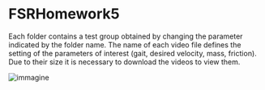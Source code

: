 # FSRHomework5

Each folder contains a test group obtained by changing the parameter indicated by the folder name. The name of each video file defines the setting of the parameters of interest (gait, desired velocity, mass, friction). Due to their size it is necessary to download the videos to view them.

![immagine](https://github.com/AndreaMazzera/FSRHomework5/assets/124683261/d9d12828-bbce-43c8-b162-d46633b4462a)

